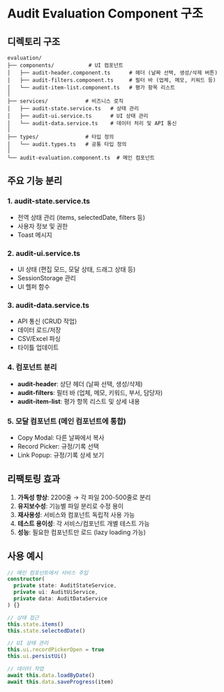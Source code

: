 # Audit Evaluation Component 구조

## 디렉토리 구조

```
evaluation/
├── components/           # UI 컴포넌트
│   ├── audit-header.component.ts      # 헤더 (날짜 선택, 생성/삭제 버튼)
│   ├── audit-filters.component.ts     # 필터 바 (업체, 메모, 키워드 등)
│   └── audit-item-list.component.ts   # 평가 항목 리스트
│
├── services/            # 비즈니스 로직
│   ├── audit-state.service.ts   # 상태 관리
│   ├── audit-ui.service.ts      # UI 상태 관리
│   └── audit-data.service.ts    # 데이터 처리 및 API 통신
│
├── types/               # 타입 정의
│   └── audit.types.ts   # 공통 타입 정의
│
└── audit-evaluation.component.ts  # 메인 컴포넌트

```

## 주요 기능 분리

### 1. **audit-state.service.ts**
- 전역 상태 관리 (items, selectedDate, filters 등)
- 사용자 정보 및 권한
- Toast 메시지

### 2. **audit-ui.service.ts**
- UI 상태 (편집 모드, 모달 상태, 드래그 상태 등)
- SessionStorage 관리
- UI 헬퍼 함수

### 3. **audit-data.service.ts**
- API 통신 (CRUD 작업)
- 데이터 로드/저장
- CSV/Excel 파싱
- 타이틀 업데이트

### 4. **컴포넌트 분리**
- **audit-header**: 상단 헤더 (날짜 선택, 생성/삭제)
- **audit-filters**: 필터 바 (업체, 메모, 키워드, 부서, 담당자)
- **audit-item-list**: 평가 항목 리스트 및 상세 내용

### 5. **모달 컴포넌트** (메인 컴포넌트에 통합)
- Copy Modal: 다른 날짜에서 복사
- Record Picker: 규정/기록 선택
- Link Popup: 규정/기록 상세 보기

## 리팩토링 효과

1. **가독성 향상**: 2200줄 → 각 파일 200-500줄로 분리
2. **유지보수성**: 기능별 파일 분리로 수정 용이
3. **재사용성**: 서비스와 컴포넌트 독립적 사용 가능
4. **테스트 용이성**: 각 서비스/컴포넌트 개별 테스트 가능
5. **성능**: 필요한 컴포넌트만 로드 (lazy loading 가능)

## 사용 예시

```typescript
// 메인 컴포넌트에서 서비스 주입
constructor(
  private state: AuditStateService,
  private ui: AuditUiService,
  private data: AuditDataService
) {}

// 상태 접근
this.state.items()
this.state.selectedDate()

// UI 상태 관리
this.ui.recordPickerOpen = true
this.ui.persistUi()

// 데이터 작업
await this.data.loadByDate()
await this.data.saveProgress(item)
```
